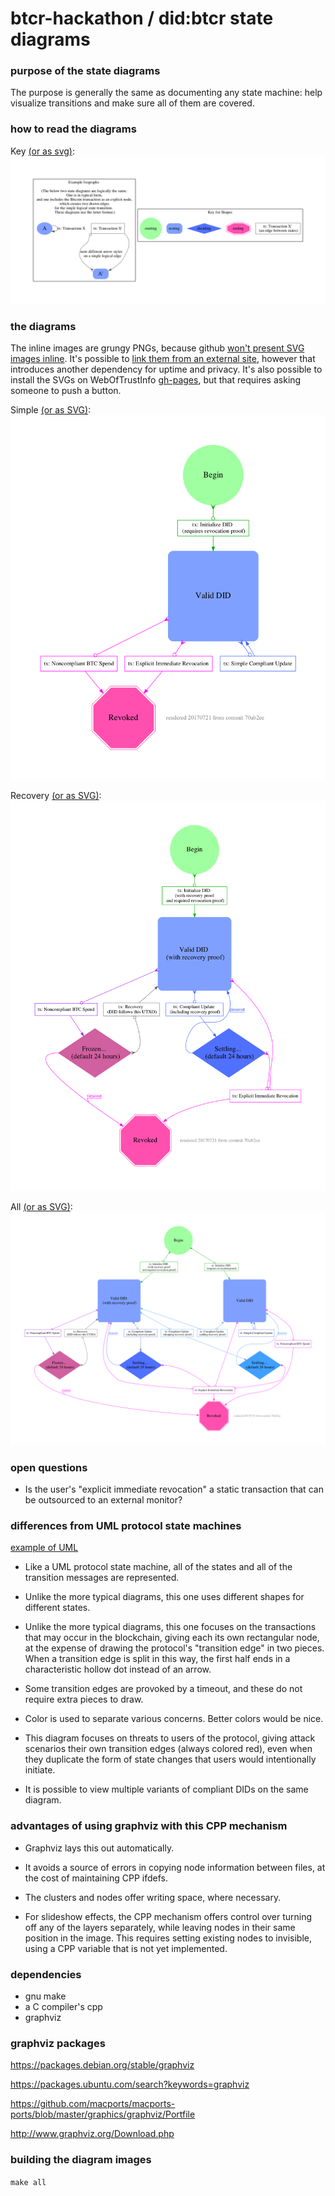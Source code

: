 # btcr-hackathon / did:btcr state diagrams

### purpose of the state diagrams

The purpose is generally the same as documenting any state machine:
help visualize transitions and make sure all of them are covered.

### how to read the diagrams

Key [(or as svg)](images/btcr-state-diagram-key.svg):
![alt text](images/btcr-state-diagram-key.png)

### the diagrams

The inline images are grungy PNGs, because github [won't present SVG images inline](https://github.com/github/markup/issues/556).  It's possible to [link them from an external site](https://rawgit.com/WebOfTrustInfo/btcr-hackathon/master/docs/state-diagrams/images/btcr-state-diagram-simple.svg), however that introduces another dependency for uptime and privacy.  It's also possible to install the SVGs on WebOfTrustInfo [gh-pages](https://help.github.com/articles/configuring-a-publishing-source-for-github-pages/#enabling-github-pages-to-publish-your-site-from-master-or-gh-pages), but that requires asking someone to push a button.

Simple [(or as SVG)](images/btcr-state-diagram-simple.svg):
![alt text](images/btcr-state-diagram-simple.png)

Recovery [(or as SVG)](images/btcr-state-diagram-recovery.svg):
![alt text](images/btcr-state-diagram-recovery.png)

All [(or as SVG)](images/btcr-state-diagram-all.svg):
![alt text](images/btcr-state-diagram-all.png)

### open questions

* Is the user's "explicit immediate revocation" a static transaction
  that can be outsourced to an external monitor?

### differences from UML protocol state machines

[example of UML](http://www.uml-diagrams.org/protocol-state-machine-diagrams.html)

* Like a UML protocol state machine, all of the states and all of the
  transition messages are represented.

* Unlike the more typical diagrams, this one uses different shapes for
  different states.

* Unlike the more typical diagrams, this one focuses on the
  transactions that may occur in the blockchain, giving each its own
  rectangular node, at the expense of drawing the protocol's
  "transition edge" in two pieces.  When a transition edge is split in
  this way, the first half ends in a characteristic hollow dot instead
  of an arrow.

* Some transition edges are provoked by a timeout, and these do not
  require extra pieces to draw.

* Color is used to separate various concerns.  Better colors would be
  nice.

* This diagram focuses on threats to users of the protocol, giving
  attack scenarios their own transition edges (always colored red),
  even when they duplicate the form of state changes that users would
  intentionally initiate.

* It is possible to view multiple variants of compliant DIDs on the
  same diagram.

### advantages of using graphviz with this CPP mechanism

* Graphviz lays this out automatically.

* It avoids a source of errors in copying node information between
  files, at the cost of maintaining CPP ifdefs.

* The clusters and nodes offer writing space, where necessary.

* For slideshow effects, the CPP mechanism offers control over turning
  off any of the layers separately, while leaving nodes in their same
  position in the image.  This requires setting existing nodes to
  invisible, using a CPP variable that is not yet implemented.

### dependencies

* gnu make
* a C compiler's cpp
* graphviz

### graphviz packages

https://packages.debian.org/stable/graphviz

https://packages.ubuntu.com/search?keywords=graphviz

https://github.com/macports/macports-ports/blob/master/graphics/graphviz/Portfile

http://www.graphviz.org/Download.php

### building the diagram images

`make all`
